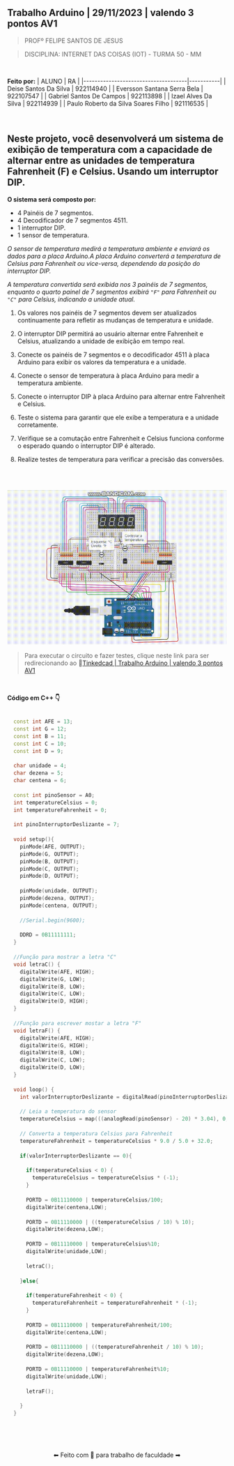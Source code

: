 ## Trabalho Arduino | 29/11/2023 | valendo 3 pontos AV1

>PROFº FELIPE SANTOS DE JESUS

>DISCIPLINA: INTERNET DAS COISAS (IOT) - TURMA 50 - MM

<br>

**Feito por:**
| ALUNO                               | RA        |
|-------------------------------------|-----------|
| Deise Santos Da Silva               | 922114940 |
| Eversson Santana Serra Bela         | 922107547 |
| Gabriel Santos De Campos            | 922113898 |
| Izael Alves Da Silva                | 922114939 |
| Paulo Roberto da Silva Soares Filho | 921116535 |


<br>

## Neste projeto, você desenvolverá um sistema de exibição de temperatura com a capacidade de alternar entre as unidades de temperatura Fahrenheit (F) e Celsius. Usando um interruptor DIP.

**O sistema será composto por:**
* 4 Painéis de 7 segmentos.
* 4 Decodificador de 7 segmentos 4511.
* 1 interruptor DIP.
* 1 sensor de temperatura.

*O sensor de temperatura medirá a temperatura ambiente e enviará os dados para a placa Arduino.A placa Arduino converterá a temperatura de Celsius para Fahrenheit ou vice-versa, dependendo da posição do interruptor DIP.*

*A temperatura convertida será exibida nos 3 painéis de 7 segmentos, enquanto o quarto painel de 7 segmentos exibirá ```"F"``` para Fahrenheit ou ```"C"``` para Celsius, indicando a unidade atual.*

1. Os valores nos painéis de 7 segmentos devem ser atualizados continuamente para refletir as mudanças de temperatura e unidade.

2. O interruptor DIP permitirá ao usuário alternar entre Fahrenheit e Celsius, atualizando a unidade de exibição em tempo real.

3. Conecte os painéis de 7 segmentos e o decodificador 4511 à placa Arduino para exibir os valores da temperatura e a unidade.

4. Conecte o sensor de temperatura à placa Arduino para medir a temperatura ambiente.

5. Conecte o interruptor DIP à placa Arduino para alternar entre Fahrenheit e Celsius.

6. Teste o sistema para garantir que ele exibe a temperatura e a unidade corretamente.

7. Verifique se a comutação entre Fahrenheit e Celsius funciona conforme o esperado quando o interruptor DIP é alterado.

8. Realize testes de temperatura para verificar a precisão das conversões. 

<br>
<br>

![Circuito image](../contents/images/trabalho-arduino-valendo-tres-pontos-av1.gif)

>Para executar o circuito e fazer testes, clique neste link para ser redirecionando ao 🔗[Tinkedcad | Trabalho Arduino | valendo 3 pontos AV1](https://www.tinkercad.com/things/iFaubx9u4Uf-trabalhoarduinovalendo3pontosav1?sharecode=6BrAqfcQcaBt76tLOhsuQbc7KHhD6GjvQx-eXGLGnOI)

<br>

**Código em C++ 👇**
```c++

  const int AFE = 13;
  const int G = 12;
  const int B = 11;
  const int C = 10;
  const int D = 9;

  char unidade = 4;
  char dezena = 5;
  char centena = 6;

  const int pinoSensor = A0;
  int temperatureCelsius = 0;
  int temperatureFahrenheit = 0;

  int pinoInterruptorDeslizante = 7;

  void setup(){
    pinMode(AFE, OUTPUT);
    pinMode(G, OUTPUT);
    pinMode(B, OUTPUT);
    pinMode(C, OUTPUT);
    pinMode(D, OUTPUT);
    
    pinMode(unidade, OUTPUT);
    pinMode(dezena, OUTPUT);
    pinMode(centena, OUTPUT);
      
    //Serial.begin(9600);

    DDRD = 0B11111111;
  }

  //Função para mostrar a letra "C"
  void letraC() {
    digitalWrite(AFE, HIGH);
    digitalWrite(G, LOW);
    digitalWrite(B, LOW);
    digitalWrite(C, LOW);
    digitalWrite(D, HIGH);
  }

  //Função para escrever mostar a letra "F"
  void letraF() {
    digitalWrite(AFE, HIGH);
    digitalWrite(G, HIGH);
    digitalWrite(B, LOW);
    digitalWrite(C, LOW);
    digitalWrite(D, LOW);
  }

  void loop() {
    int valorInterruptorDeslizante = digitalRead(pinoInterruptorDeslizante);
            
    // Leia a temperatura do sensor
    temperatureCelsius = map(((analogRead(pinoSensor) - 20) * 3.04), 0, 1023, -40, 125); 

    // Converta a temperatura Celsius para Fahrenheit
    temperatureFahrenheit = temperatureCelsius * 9.0 / 5.0 + 32.0; 
    
    if(valorInterruptorDeslizante == 0){
      
      if(temperatureCelsius < 0) {
        temperatureCelsius = temperatureCelsius * (-1);
      }
      
      PORTD = 0B11110000 | temperatureCelsius/100;
      digitalWrite(centena,LOW);

      PORTD = 0B11110000 | ((temperatureCelsius / 10) % 10);
      digitalWrite(dezena,LOW);

      PORTD = 0B11110000 | temperatureCelsius%10;
      digitalWrite(unidade,LOW); 

      letraC();
      
    }else{
      
      if(temperatureFahrenheit < 0) {
        temperatureFahrenheit = temperatureFahrenheit * (-1);
      }
      
      PORTD = 0B11110000 | temperatureFahrenheit/100;
      digitalWrite(centena,LOW);

      PORTD = 0B11110000 | ((temperatureFahrenheit / 10) % 10);
      digitalWrite(dezena,LOW);

      PORTD = 0B11110000 | temperatureFahrenheit%10;
      digitalWrite(unidade,LOW); 
      
      letraF();
      
    }
  }

```

<br>
<br>
<br>
<p align="center">⬅ Feito com 💖 para trabalho de faculdade ➡</p>